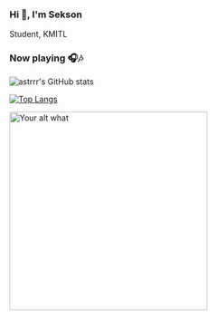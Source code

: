 ### Hi 👋, I'm Sekson  
Student, KMITL

### Now playing 🎧🎶

![astrrr's GitHub stats](https://github-readme-stats.vercel.app/api?username=ussnllmn&show_icons=true&theme=cobalt)

[![Top Langs](https://github-readme-stats.vercel.app/api/top-langs/?username=ussnllmn&layout=compact)](https://github.com/anuraghazra/github-readme-stats)

[<img src="https://spotify-status-2q8nji81u-mero-asebi.vercel.app/api/run-spotify-status" alt="Your alt what" width="350" />](LINK_TO_YOUR_ACCOUNT)


<!--
**astrrr/astrrr** is a ✨ _special_ ✨ repository because its `README.md` (this file) appears on your GitHub profile.

Here are some ideas to get you started:

- 🔭 I’m currently working on ...
- 🌱 I’m currently learning ...
- 👯 I’m looking to collaborate on ...
- 🤔 I’m looking for help with ...
- 💬 Ask me about ...
- 📫 How to reach me: ...
- 😄 Pronouns: ...
- ⚡ Fun fact: ...
-->
